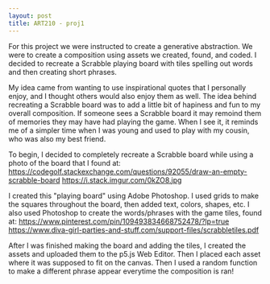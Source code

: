 ```yaml
---
layout: post
title: ART210 - proj1 
---
```


For this project we were instructed to create a generative abstraction. We were to create a composition using assets we created, found, and coded. I decided to recreate a Scrabble playing board with tiles spelling out words and then creating short phrases. 

My idea came from wanting to use inspirational quotes that I personally enjoy, and I thought others would also enjoy them as well.
The idea behind recreating a Scrabble board was to add a little bit of hapiness and fun to my overall composition. If someone sees a Scrabble board it may remoind them of memories they may have had playing the game. When I see it, it reminds me of a simpler time when I was young and used to play with my cousin, who was also my best friend. 

To begin, I decided to completely recreate a Scrabble board while using a photo of the board that I found at: https://codegolf.stackexchange.com/questions/92055/draw-an-empty-scrabble-board
  https://i.stack.imgur.com/0kZO8.jpg
  
I created this "playing board" using Adobe Photoshop. I used grids to make the squares throughout the board, then added text, colors, shapes, etc. I also used Photoshop to create the words/phrases with the game tiles, found at:
https://www.pinterest.com/pin/109493834668752478/?lp=true
  https://www.diva-girl-parties-and-stuff.com/support-files/scrabbletiles.pdf
  
After I was finished making the board and adding the tiles, I created the assets and uploaded them to the p5.js Web Editor. Then I placed each asset where it was supposed to fit on the canvas. Then I used a random function to make a different phrase appear everytime the composition is ran!
